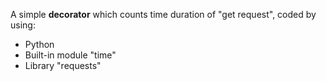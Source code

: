 <div>
    <p>A simple <b>decorator</b> which counts time duration of "get request", coded by using:</p>
    <ul>
        <li>Python</li>
        <li>Built-in module "time"</li>
        <li>Library "requests"</li>
    </ul>
</div>
